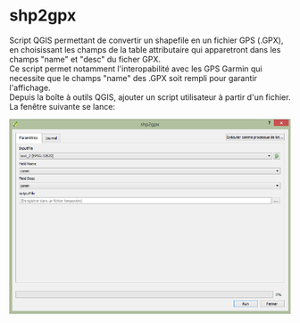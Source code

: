 # shp2gpx

Script QGIS permettant de convertir un shapefile en un fichier GPS (.GPX), en choisissant les champs de la table attributaire qui apparetront dans les champs "name" et "desc" du ficher GPX.  
Ce script permet notamment l'interopabilité avec les GPS Garmin qui necessite que le champs "name" des .GPX soit rempli pour garantir l'affichage.  
Depuis la boîte à outils QGIS, ajouter un script utilisateur à partir d'un fichier. La fenêtre suivante se lance:  

![capture](https://github.com/TheoLechemia/shp2gpx/blob/master/capture.PNG)
